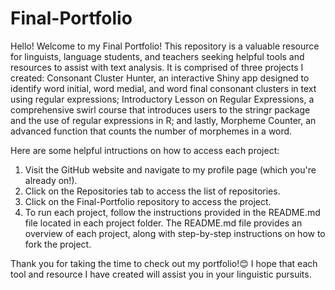# Final-Portfolio
Hello! Welcome to my Final Portfolio! This repository is a valuable resource for linguists, language students, and teachers seeking helpful tools and resources to assist with text analysis. It is comprised of three projects I created: Consonant Cluster Hunter, an interactive Shiny app designed to identify word initial, word medial, and word final consonant clusters in text using regular expressions; Introductory Lesson on Regular Expressions, a comprehensive swirl course that introduces users to the stringr package and the use of regular expressions in R; and lastly, Morpheme Counter, an advanced function that counts the number of morphemes in a word.

Here are some helpful intructions on how to access each project:
1. Visit the GitHub website and navigate to my profile page (which you're already on!).
2. Click on the Repositories tab to access the list of repositories.
3. Click on the Final-Portfolio repository to access the project.
4. To run each project, follow the instructions provided in the README.md file located in each project folder. The README.md file provides an overview of each project, along with step-by-step instructions on how to fork the project.

Thank you for taking the time to check out my portfolio!😊 I hope that each tool and resource I have created will assist you in your linguistic pursuits.
